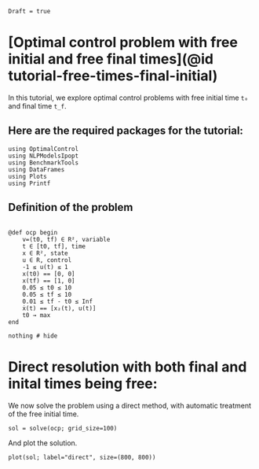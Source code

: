 ```@meta
Draft = true
```

# [Optimal control problem with free initial and free final times](@id tutorial-free-times-final-initial)

In this tutorial, we explore optimal control problems with free initial time `t₀` and final time `t_f`. 


## Here are the required packages for the tutorial:

```@example both_time
using OptimalControl
using NLPModelsIpopt
using BenchmarkTools
using DataFrames
using Plots
using Printf
```
## Definition of the problem

```@example both_time

@def ocp begin
    v=(t0, tf) ∈ R², variable
    t ∈ [t0, tf], time
    x ∈ R², state
    u ∈ R, control
    -1 ≤ u(t) ≤ 1
    x(t0) == [0, 0]
    x(tf) == [1, 0]
    0.05 ≤ t0 ≤ 10
    0.05 ≤ tf ≤ 10
    0.01 ≤ tf - t0 ≤ Inf
    ẋ(t) == [x₂(t), u(t)]
    t0 → max
end

nothing # hide
```

#  Direct resolution with both final and inital times being free:


We now solve the problem using a direct method, with automatic treatment of the free initial time.

```@example both_time
sol = solve(ocp; grid_size=100)
```
And plot the solution.

```@example both_time
plot(sol; label="direct", size=(800, 800))
```


